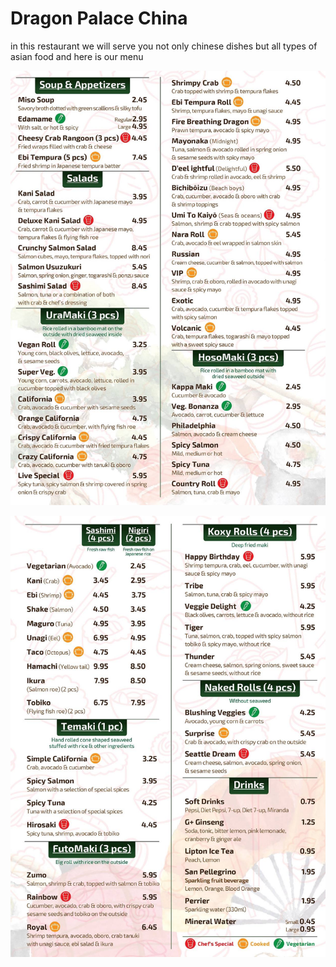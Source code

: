 # Dragon Palace China

in this restaurant we will serve you not only chinese dishes but all types of asian food and here is our menu

![menu](./my-images/asian%20restaurant.jpg)

![menu2](./my-images/asian%20restaurant%202.jpg)
